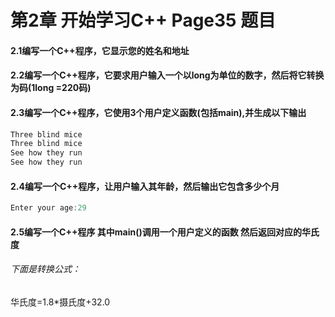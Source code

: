 # 第2章 开始学习C++ Page35 题目

#### 2.1编写一个C++程序，它显示您的姓名和地址

#### 2.2编写一个C++程序，它要求用户输入一个以long为单位的数字，然后将它转换为码(1long =220码)

#### 2.3编写一个C++程序，它使用3个用户定义函数(包括main),并生成以下输出

```c++
Three blind mice
Three blind mice
See how they run
See how they run			
```

#### 2.4编写一个C++程序，让用户输入其年龄，然后输出它包含多少个月

```c++
Enter your age:29		
```

#### 2.5编写一个C++程序 其中main()调用一个用户定义的函数 然后返回对应的华氏度

###### 下面是转换公式：

华氏度=1.8*摄氏度+32.0


